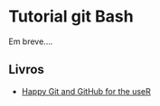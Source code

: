# Tutorial git Bash
Em breve....

## Livros
- [Happy Git and GitHub for the useR](http://happygitwithr.com)
